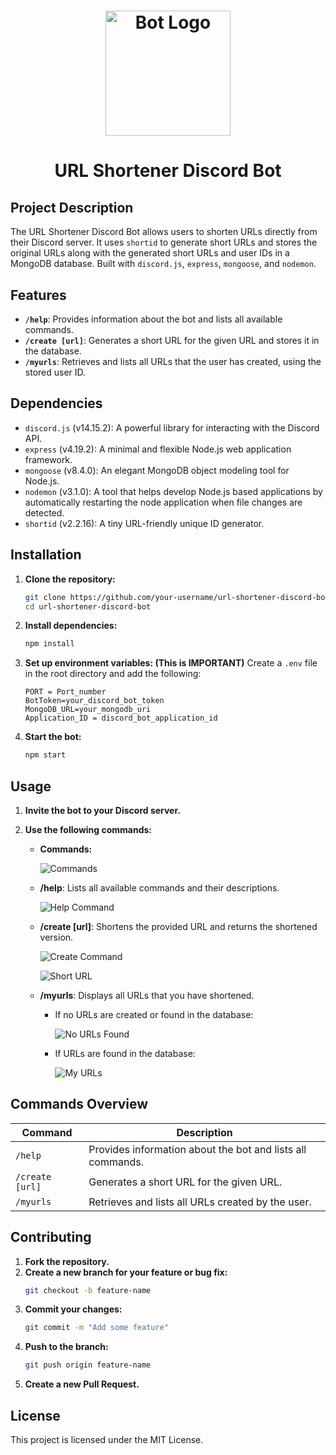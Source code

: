# <p align="center"><img src="./assets/http.png" alt="Bot Logo" width="200" height="200"></p>

# <p align="center">URL Shortener Discord Bot</p>

## Project Description

The URL Shortener Discord Bot allows users to shorten URLs directly from their Discord server. It uses `shortid` to generate short URLs and stores the original URLs along with the generated short URLs and user IDs in a MongoDB database. Built with `discord.js`, `express`, `mongoose`, and `nodemon`.

## Features

-   **`/help`**: Provides information about the bot and lists all available commands.
-   **`/create [url]`**: Generates a short URL for the given URL and stores it in the database.
-   **`/myurls`**: Retrieves and lists all URLs that the user has created, using the stored user ID.

## Dependencies

-   `discord.js` (v14.15.2): A powerful library for interacting with the Discord API.
-   `express` (v4.19.2): A minimal and flexible Node.js web application framework.
-   `mongoose` (v8.4.0): An elegant MongoDB object modeling tool for Node.js.
-   `nodemon` (v3.1.0): A tool that helps develop Node.js based applications by automatically restarting the node application when file changes are detected.
-   `shortid` (v2.2.16): A tiny URL-friendly unique ID generator.

## Installation

1. **Clone the repository:**

    ```bash
    git clone https://github.com/your-username/url-shortener-discord-bot.git
    cd url-shortener-discord-bot
    ```

2. **Install dependencies:**

    ```bash
    npm install
    ```

3. **Set up environment variables: (This is IMPORTANT)**
   Create a `.env` file in the root directory and add the following:

    ```env
    PORT = Port_number
    BotToken=your_discord_bot_token
    MongoDB_URL=your_mongodb_uri
    Application_ID = discord_bot_application_id
    ```

4. **Start the bot:**
    ```bash
    npm start
    ```

## Usage

1. **Invite the bot to your Discord server.**
2. **Use the following commands:**

    - **Commands:**

        ![Commands](./assets/commands.png)

    - **/help**: Lists all available commands and their descriptions.

        ![Help Command](./assets/help.png)

    - **/create [url]**: Shortens the provided URL and returns the shortened version.

        ![Create Command](./assets/create.png)

        ![Short URL](./assets/short%20url.png)

    - **/myurls**: Displays all URLs that you have shortened.

        - If no URLs are created or found in the database:

            ![No URLs Found](./assets/myurls%20if%20no%20urls%20created.png)

        - If URLs are found in the database:

            ![My URLs](./assets/myurls.png)

## Commands Overview

| Command         | Description                                                |
| --------------- | ---------------------------------------------------------- |
| `/help`         | Provides information about the bot and lists all commands. |
| `/create [url]` | Generates a short URL for the given URL.                   |
| `/myurls`       | Retrieves and lists all URLs created by the user.          |

## Contributing

1. **Fork the repository.**
2. **Create a new branch for your feature or bug fix:**
    ```bash
    git checkout -b feature-name
    ```
3. **Commit your changes:**
    ```bash
    git commit -m "Add some feature"
    ```
4. **Push to the branch:**
    ```bash
    git push origin feature-name
    ```
5. **Create a new Pull Request.**

## License

This project is licensed under the MIT License.
